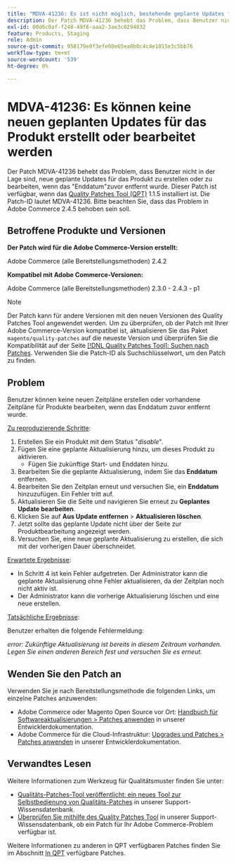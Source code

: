 ```yaml
---
title: "MDVA-41236: Es ist nicht möglich, bestehende geplante Updates für das Produkt zu erstellen oder zu bearbeiten."
description: Der Patch MDVA-41236 behebt das Problem, dass Benutzer nicht in der Lage sind, neue geplante Updates für das Produkt zu erstellen oder zu bearbeiten, wenn das "Enddatum"zuvor entfernt wurde. Dieser Patch ist verfügbar, wenn das [Quality Patches Tool (QPT)](https://devdocs.magento.com/guides/v2.4/comp-mgr/patching.html#mqp) 1.1.5 installiert ist. Die Patch-ID lautet MDVA-41236. Bitte beachten Sie, dass das Problem in Adobe Commerce 2.4.5 behoben sein soll.
exl-id: 00d6c0af-f248-49f6-aaa2-3ae3c0294832
feature: Products, Staging
role: Admin
source-git-commit: 958179e0f3efe08e65ea8b0c4c4e1015e3c5bb76
workflow-type: tm+mt
source-wordcount: '539'
ht-degree: 0%

---
```


# MDVA-41236: Es können keine neuen geplanten Updates für das Produkt erstellt oder bearbeitet werden

Der Patch MDVA-41236 behebt das Problem, dass Benutzer nicht in der Lage sind, neue geplante Updates für das Produkt zu erstellen oder zu bearbeiten, wenn das &quot;Enddatum&quot;zuvor entfernt wurde. Dieser Patch ist verfügbar, wenn das [Quality Patches Tool (QPT)](https://devdocs.magento.com/guides/v2.4/comp-mgr/patching.html#mqp) 1.1.5 installiert ist. Die Patch-ID lautet MDVA-41236. Bitte beachten Sie, dass das Problem in Adobe Commerce 2.4.5 behoben sein soll.

## Betroffene Produkte und Versionen

**Der Patch wird für die Adobe Commerce-Version erstellt:**

Adobe Commerce (alle Bereitstellungsmethoden) 2.4.2

**Kompatibel mit Adobe Commerce-Versionen:**

Adobe Commerce (alle Bereitstellungsmethoden) 2.3.0 - 2.4.3 - p1

>[!NOTE]
>
>Der Patch kann für andere Versionen mit den neuen Versionen des Quality Patches Tool angewendet werden. Um zu überprüfen, ob der Patch mit Ihrer Adobe Commerce-Version kompatibel ist, aktualisieren Sie das Paket `magento/quality-patches` auf die neueste Version und überprüfen Sie die Kompatibilität auf der Seite [[!DNL Quality Patches Tool]: Suchen nach Patches](https://devdocs.magento.com/quality-patches/tool.html#patch-grid). Verwenden Sie die Patch-ID als Suchschlüsselwort, um den Patch zu finden.

## Problem

Benutzer können keine neuen Zeitpläne erstellen oder vorhandene Zeitpläne für Produkte bearbeiten, wenn das Enddatum zuvor entfernt wurde.

<u>Zu reproduzierende Schritte</u>:

1. Erstellen Sie ein Produkt mit dem Status &quot;*disable*&quot;.
1. Fügen Sie eine geplante Aktualisierung hinzu, um dieses Produkt zu aktivieren.
   * Fügen Sie zukünftige Start- und Enddaten hinzu.
1. Bearbeiten Sie die geplante Aktualisierung, indem Sie das **Enddatum** entfernen.
1. Bearbeiten Sie den Zeitplan erneut und versuchen Sie, ein **Enddatum** hinzuzufügen. Ein Fehler tritt auf.
1. Aktualisieren Sie die Seite und navigieren Sie erneut zu **Geplantes Update bearbeiten**.
1. Klicken Sie auf **Aus Update entfernen** > **Aktualisieren löschen**.
1. Jetzt sollte das geplante Update nicht über der Seite zur Produktbearbeitung angezeigt werden.
1. Versuchen Sie, eine neue geplante Aktualisierung zu erstellen, die sich mit der vorherigen Dauer überschneidet.

<u>Erwartete Ergebnisse</u>:

* In Schritt 4 ist kein Fehler aufgetreten. Der Administrator kann die geplante Aktualisierung ohne Fehler aktualisieren, da der Zeitplan noch nicht aktiv ist.
* Der Administrator kann die vorherige Aktualisierung löschen und eine neue erstellen.

<u>Tatsächliche Ergebnisse</u>:

Benutzer erhalten die folgende Fehlermeldung:

*error: Zukünftige Aktualisierung ist bereits in diesem Zeitraum vorhanden. Legen Sie einen anderen Bereich fest und versuchen Sie es erneut.*


## Wenden Sie den Patch an

Verwenden Sie je nach Bereitstellungsmethode die folgenden Links, um einzelne Patches anzuwenden:

* Adobe Commerce oder Magento Open Source vor Ort: [Handbuch für Softwareaktualisierungen > Patches anwenden](https://devdocs.magento.com/guides/v2.4/comp-mgr/patching/mqp.html) in unserer Entwicklerdokumentation.
* Adobe Commerce für die Cloud-Infrastruktur: [Upgrades und Patches > Patches anwenden](https://devdocs.magento.com/cloud/project/project-patch.html) in unserer Entwicklerdokumentation.

## Verwandtes Lesen

Weitere Informationen zum Werkzeug für Qualitätsmuster finden Sie unter:

* [Qualitäts-Patches-Tool veröffentlicht: ein neues Tool zur Selbstbedienung von Qualitäts-Patches](/help/announcements/adobe-commerce-announcements/magento-quality-patches-released-new-tool-to-self-serve-quality-patches.md) in unserer Support-Wissensdatenbank.
* [Überprüfen Sie mithilfe des Quality Patches Tool](/help/support-tools/patches-available-in-qpt-tool/check-patch-for-magento-issue-with-magento-quality-patches.md) in unserer Support-Wissensdatenbank, ob ein Patch für Ihr Adobe Commerce-Problem verfügbar ist.

Weitere Informationen zu anderen in QPT verfügbaren Patches finden Sie im Abschnitt [In QPT](https://support.magento.com/hc/en-us/sections/360010506631-Patches-available-in-QPT-tool-) verfügbare Patches.
